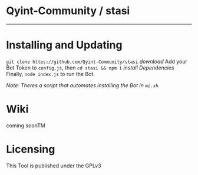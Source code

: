 # Qyint-Community / stasi
- - -

# Installing and Updating
`git clone https://github.com/Qyint-Community/stasi` *download*
Add your Bot Token to `config.js`, then
`cd stasi && npm i` *install Dependencies*
Finally, `node index.js` to run the Bot.

*Note: Theres a script that automates installing the Bot in `mi.sh`.*

# Wiki
coming soonTM

# Licensing
This Tool is published under the GPLv3
